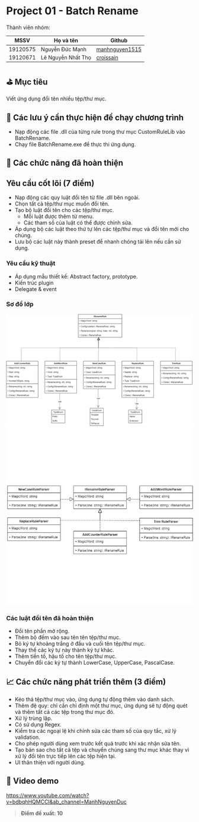 # Project 01 - Batch Rename

Thành viên nhóm:

MSSV | Họ và tên | Github
---- | --------- | ------
19120575 | Nguyễn Đức Mạnh | [manhnguyen1515](https://github.com/manhnguyen1515)
19120671 | Lê Nguyễn Nhất Thọ | [croissain](https://github.com/thole20042001)

## ⛳ Mục tiêu
Viết ứng dụng đổi tên nhiều tệp/thư mục.

## 📝 Các lưu ý cần thực hiện để chạy chương trình
- Nạp động các file .dll của từng rule trong thư mục CustomRuleLib vào BatchRename.
- Chạy file BatchRename.exe để thực thi ứng dụng.

## 🎯 Các chức năng đã hoàn thiện
## Yêu cầu cốt lõi (7 điểm)
- Nạp động các quy luật đổi tên từ file .dll bên ngoài.
- Chọn tất cả tệp/thư mục muốn đổi tên.
- Tạo bộ luật đổi tên cho các tệp/thư mục.
    - Mỗi luật được thêm từ menu.
    - Các tham số của luật có thể được chỉnh sửa.
- Áp dụng bộ các luật theo thứ tự lên các tệp/thư mục và đổi tên mới cho chúng.
- Lưu bộ các luật này thành preset để nhanh chóng tải lên nếu cần sử dụng.

### Yêu cầu kỹ thuật
- Áp dụng mẫu thiết kế: Abstract factory, prototype.
- Kiến trúc plugin
- Delegate & event

### Sơ đồ lớp
![RuleLib](./ClassDiagram/BatchRenameClassDiagram1.drawio.png)
![RuleParserLib](./ClassDiagram/BatchRenameClassDiagram2.drawio.png)

### Các luật đổi tên đã hoàn thiện
- Đổi tên phần mở rộng.
- Thêm bộ đếm vào sau tên tên tệp/thư mục.
- Bỏ ký tự khoảng trắng ở đầu và cuối tên tệp/thư mục.
- Thay thế các ký tự này thành ký tự khác.
- Thêm tiền tố, hậu tố cho tên tệp/thư mục.
- Chuyển đổi các ký tự thành LowerCase, UpperCase, PascalCase.


## 📈 Các chức năng phát triển thêm (3 điểm)
- Kéo thả tệp/thư mục vào, ứng dụng tự động thêm vào danh sách.
- Thêm đệ quy: chỉ cần chỉ định một thư mục, ứng dụng sẽ tự động quét và thêm tất cả các tệp trong thư mục đó.
- Xử lý trùng lặp.
- Có sử dụng Regex.
- Kiểm tra các ngoại lệ khi chỉnh sửa các tham số của quy tắc, xử lý validation.
- Cho phép người dùng xem trước kết quả trước khi xác nhận sửa tên.
- Tạo bản sao cho tất cả tệp và chuyển chúng sang thư mục khác thay vì xử lý đổi tên trực tiếp lên các tệp hiện tại.
- UI thân thiện với người dùng.

## 🎥 Video demo
https://www.youtube.com/watch?v=bdbqhHQMCCI&ab_channel=ManhNguyenDuc

> **Điểm đề xuất: 10**

